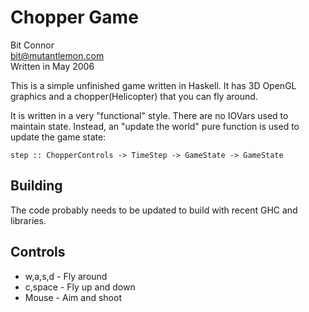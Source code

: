 Chopper Game
============

Bit Connor  
bit@mutantlemon.com  
Written in May 2006

This is a simple unfinished game written in Haskell. It has 3D OpenGL graphics
and a chopper(Helicopter) that you can fly around.

It is written in a very "functional" style. There are no IOVars used to
maintain state. Instead, an "update the world" pure function is used to update
the game state:

    step :: ChopperControls -> TimeStep -> GameState -> GameState

Building
--------

The code probably needs to be updated to build with recent GHC and libraries.

Controls
--------

*  w,a,s,d - Fly around
*  c,space - Fly up and down
*  Mouse - Aim and shoot
